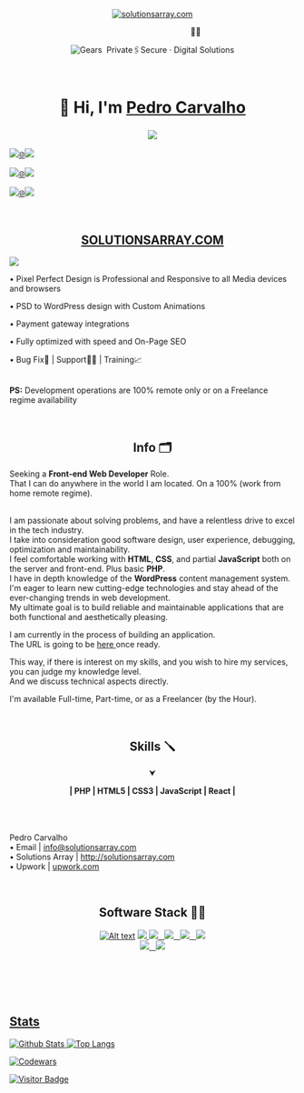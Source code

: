 <!-- WORK AREA | START -->

<!-- WORK AREA | END -->


<p align="center"><a href="https://solutionsarray.com/"><img src="http://mixed.solutionsarray.com/wp-content/uploads/2023/10/SolutionsArray1.com_.png" alt="solutionsarray.com"></a></p>
&nbsp;&nbsp;&nbsp;&nbsp;&nbsp;&nbsp;&nbsp;&nbsp;&nbsp;&nbsp;&nbsp;&nbsp;&nbsp;&nbsp;&nbsp;&nbsp;&nbsp;&nbsp;&nbsp;&nbsp;&nbsp;&nbsp;&nbsp;&nbsp;&nbsp;&nbsp;&nbsp;&nbsp;&nbsp;&nbsp;&nbsp;&nbsp;&nbsp;&nbsp;&nbsp;&nbsp;&nbsp;&nbsp;&nbsp;&nbsp;&nbsp;&nbsp;&nbsp;&nbsp;&nbsp;&nbsp;&nbsp;&nbsp;&nbsp;&nbsp;&nbsp;&nbsp;&nbsp;&nbsp;&nbsp;&nbsp;&nbsp;&nbsp;&nbsp;&nbsp;&nbsp;&nbsp;&nbsp;&nbsp;&nbsp;&nbsp;&nbsp;&nbsp;&nbsp;&nbsp;&nbsp;&nbsp;&nbsp;&nbsp;&nbsp;&nbsp;&nbsp;&nbsp;&nbsp;&nbsp;&nbsp;🏌🏻
<p align="center"><img src="http://mixed.solutionsarray.com/wp-content/uploads/2024/01/gears1.png" alt="Gears">&nbsp; Private🖇Secure · Digital Solutions</p>


<br>
<h1 align="center">👋 Hi, I'm <a href="https://www.linkedin.com/in/solutionsarray/" target="_blank"> Pedro Carvalho</a></h1> 
<h3 align="center"> <img src="https://readme-typing-svg.herokuapp.com?color=0357F7&lines=Web+Developer+from+Portugal+:)" /></h3>

<p><a href="http://solutionsarray.com/portfolio"><img src="http://mixed.solutionsarray.com/wp-content/uploads/2024/01/click3.png"></a><a href="http://solutionsarray.com/portfolio">🌐</a><a href="http://solutionsarray.com/portfolio"><img src="http://mixed.solutionsarray.com/wp-content/uploads/2023/11/5portfolio.png" </a></p>

<p><a href="https://mixed.solutionsarray.com/wp-content/uploads/2024/01/Pedro-Carvalho.pdf"><img src="http://mixed.solutionsarray.com/wp-content/uploads/2024/01/click3.png"></a><a href="https://mixed.solutionsarray.com/wp-content/uploads/2024/01/Pedro-Carvalho.pdf">🌐</a><a href="https://mixed.solutionsarray.com/wp-content/uploads/2024/01/Pedro-Carvalho.pdf"><img src="http://mixed.solutionsarray.com/wp-content/uploads/2023/11/6Curriculum-Vitae.png"></a></p>

<p><a href="https://www.linkedin.com/in/SolutionsArray/"><img src="http://mixed.solutionsarray.com/wp-content/uploads/2024/01/click3.png"></a><a href="https://www.linkedin.com/in/SolutionsArray/">🌐</a><a href="https://www.linkedin.com/in/SolutionsArray/"><img src="https://img.shields.io/badge/linkedin-%230077B5.svg?style=for-the-badge&amp;logo=linkedin&amp;logoColor=white"></a></p>


<br>
<h2 align="center"><a href="https://solutionsarray.com/portfolio/">SOLUTIONSARRAY.COM</a></h2>
<p><a href="https://solutionsarray.com/portfolio/"><img src="http://mixed.solutionsarray.com/wp-content/uploads/2023/09/SolutionsArray_Homepage.png"></a></p>

• Pixel Perfect Design is Professional and Responsive to all Media devices and browsers</p>
• PSD to WordPress design with Custom Animations</p>
• Payment gateway integrations</p>
• Fully optimized with speed and On-Page SEO</p>
• Bug Fix🐞 | Support👨‍🔧 | Training📈</p>

<br><b>PS:</b> Development operations are 100% remote only or on a Freelance regime availability</p>


<br>
<h2 align="center"> Info 🗂️ </h2>
Seeking a <b>Front-end Web Developer</b> Role.
<br>That I can do anywhere in the world I am located. On a 100% (work from home remote regime).

<br>I am passionate about solving problems, and have a relentless drive to excel in the tech industry.
<br>I take into consideration good software design, user experience, debugging, optimization and maintainability. 
<br>I feel comfortable working with <b>HTML</b>, <b>CSS</b>, and partial <b>JavaScript</b> both on the server and front-end. Plus basic <b>PHP</b>.
<br>I have in depth knowledge of the <b>WordPress</b> content management system.
<br>I'm eager to learn new cutting-edge technologies and stay ahead of the ever-changing trends in web development. 
<br>My ultimate goal is to build reliable and maintainable applications that are both functional and aesthetically pleasing.

<p>I am currently in the process of building an application.
<br>The URL is going to be <a href="#"> here </a> once ready.</p>  

<p>This way, if there is interest on my skills, and you wish to hire my services, you can judge my knowledge level.
<br>And we discuss technical aspects directly.</p>

<p>I'm available Full-time, Part-time, or as a Freelancer (by the Hour).</p>


<br>
<h2 align="center">Skills 🪛</h2>

<p align="center">⮟</p>
<p align="center"><b>| PHP | HTML5 | CSS3 | JavaScript | React |</b></p>

<!-- <p align="center"><b>| Portuguese - C2 | English - C1 | Spanish - B2|</center></b></p> -->

<!--<br><br>
This is what I guarantee:
<br>✅ Fast response time and excellent communication skills.
<br>✅ Great Value Services.
<br>✅ Wide Spectrum Of Skills & Experience.-->


<br><br><br>Pedro Carvalho
<br>• Email | info@solutionsarray.com
<br>• Solutions Array | http://solutionsarray.com
<br>• Upwork | <a href="https://www.upwork.com/freelancers/~01fffa4af07a0652d8?viewMode=1">upwork.com</a>

<br>
<h2 align="center">Software Stack 👨‍💻</h2>
<p align="center">
<a href="https://www.php.net/"><img src="http://mixed.solutionsarray.com/wp-content/uploads/2023/08/php.jpg" alt="Alt text"></a>
<a href="https://laravel.com/"><img src="http://mixed.solutionsarray.com/wp-content/uploads/2023/08/Laravel.png"</a>
  <a href="https://en.wikipedia.org/wiki/JavaScript"><img src="http://mixed.solutionsarray.com/wp-content/uploads/2023/08/JavaScript.png"</a>
&nbsp;&nbsp;<a href="https://nodejs.org/en"><img src="http://mixed.solutionsarray.com/wp-content/uploads/2023/08/Node.js.png"</a>
  &nbsp;&nbsp;<a href="https://react.dev/"><img src="http://mixed.solutionsarray.com/wp-content/uploads/2023/11/react1.png"</a>
&nbsp;&nbsp;<a href="https://nextjs.org/"><img src="http://mixed.solutionsarray.com/wp-content/uploads/2023/11/Nextjs-logo.svg_.png"</a>
<br>
<a href="https://www.postgresql.org/"><img src="http://mixed.solutionsarray.com/wp-content/uploads/2023/09/5small_PostgreSQL.png"</a>
&nbsp;&nbsp;<a href="https://nginx.org/en/"><img src="http://mixed.solutionsarray.com/wp-content/uploads/2023/09/small_Nginx.png"</a>
</p>
<br><br><br>


<!-- [![Alt text](http://mixed.solutionsarray.com/wp-content/uploads/2023/08/portugal-flag-icon-32.png)](https://en.wikipedia.org/wiki/Portuguese_language)&nbsp;C2 &nbsp;
[![Alt text](http://mixed.solutionsarray.com/wp-content/uploads/2023/08/united-states-of-america-flag-3d-icon-32.png)](https://en.wikipedia.org/wiki/American_English)&nbsp;C1 &nbsp;
[![Alt text](http://mixed.solutionsarray.com/wp-content/uploads/2023/08/spain-flag-icon-32.png)](https://en.wikipedia.org/wiki/Spanish_language)&nbsp;B2

<p>🫡 I’m currently improving my <img src="http://mixed.solutionsarray.com/wp-content/uploads/2024/01/js.png" alt="JavaScript"> skills.
<br>&nbsp;&nbsp;&nbsp;&nbsp;&nbsp;&nbsp;&nbsp;&nbsp;&nbsp;&nbsp;&nbsp;&nbsp;&nbsp;&nbsp;&nbsp;&nbsp;&nbsp;&nbsp;&nbsp;&nbsp;&nbsp;&nbsp;&nbsp;&nbsp;&nbsp;&nbsp;&nbsp;&nbsp;&nbsp;&nbsp;&nbsp;&nbsp;&nbsp;&nbsp;&nbsp;&nbsp;&nbsp;&nbsp;&nbsp;&nbsp;&nbsp;&nbsp;&nbsp;&nbsp;&nbsp;&nbsp;&nbsp;&nbsp;&nbsp;&nbsp;&nbsp;&nbsp;&nbsp;&nbsp;&nbsp;&nbsp;&nbsp;&nbsp;&nbsp;&nbsp;&nbsp;&nbsp;&nbsp;<img src="http://mixed.solutionsarray.com/wp-content/uploads/2023/11/30_chains.png" alt="Chains">
<br>&nbsp;&nbsp;&nbsp;&nbsp;&nbsp;&nbsp;&nbsp;&nbsp;&nbsp;&nbsp;&nbsp;&nbsp;&nbsp;&nbsp;&nbsp;&nbsp;&nbsp;&nbsp;&nbsp;&nbsp;&nbsp;&nbsp;&nbsp;&nbsp;&nbsp;&nbsp;&nbsp;&nbsp;&nbsp;&nbsp;&nbsp;&nbsp;&nbsp; And learning <img src="http://mixed.solutionsarray.com/wp-content/uploads/2024/01/react.png" alt="React"></p>-->


<br>
<h2 align="left">Stats</h2>
<p><img src="https://github-readme-stats.vercel.app/api?username=pedro-su&count_private=true&show_icons=true&include_all_commits=true&theme=prussian&layout=compact" alt="Github Stats">
<img src="https://github-readme-stats.vercel.app/api/top-langs/?username=pedro-su&hide=TeX&layout=compact&theme=prussian" alt="Top Langs"></p>
<p><img src="https://github.r2v.ch/codewars?user=pedcar" alt="Codewars"></p>
<p><img src="https://visitor-badge.laobi.icu/badge?page_id=pedrocarvalho" alt="Visitor Badge"></p>


<!--
**pedrocarvalho/pedrocarvalho** is a ✨ _special_ ✨ repository because its `README.md` (this file) appears on your GitHub profile.

Here are some ideas to get you started:

- 🔭 I’m currently working on ...
- 🌱 I’m currently learning ...
- 👯 I’m looking to collaborate on ...
- 🤔 I’m looking for help with ...
- 💬 Ask me about ...
- 📫 How to reach me: ...
- 😄 Pronouns: ...
- ⚡ Fun fact: ...
-->
